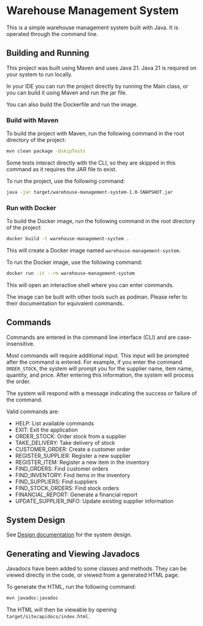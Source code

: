 # Warehouse Management System

This is a simple warehouse management system built with Java. It is operated through the command line.

## Building and Running

This project was built using Maven and uses Java 21. Java 21 is required on your system to run locally.

In your IDE you can run the project directly by running the Main class, or you can build it using Maven and run the jar file.

You can also build the Dockerfile and run the image.

### Build with Maven

To build the project with Maven, run the following command in the root directory of the project:

```bash
mvn clean package -DskipTests
```

Some tests interact directly with the CLI, so they are skipped in this command as it requires the JAR file to exist.

To run the project, use the following command:

```bash
java -jar target/warehouse-management-system-1.0-SNAPSHOT.jar
```

### Run with Docker

To build the Docker image, run the following command in the root directory of the project:

```bash
docker build -t warehouse-management-system .
```

This will create a Docker image named `warehouse-management-system`.

To run the Docker image, use the following command:

```bash
docker run -it --rm warehouse-management-system
```

This will open an interactive shell where you can enter commands.

The image can be built with other tools such as podman. Please refer to their documentation for equivalent commands.

## Commands

Commands are entered in the command line interface (CLI) and are case-insensitive.

Most commands will require additional input. This input will be prompted after the command is entered. 
For example, if you enter the command `ORDER_STOCK`, the system will prompt you for the supplier name, item name, quantity, and price. 
After entering this information, the system will process the order.

The system will respond with a message indicating the success or failure of the command.

Valid commands are:

- HELP: List available commands
- EXIT: Exit the application
- ORDER_STOCK: Order stock from a supplier
- TAKE_DELIVERY: Take delivery of stock
- CUSTOMER_ORDER: Create a customer order
- REGISTER_SUPPLIER: Register a new supplier
- REGISTER_ITEM: Register a new item in the inventory
- FIND_ORDERS: Find customer orders
- FIND_INVENTORY: Find items in the inventory
- FIND_SUPPLIERS: Find suppliers
- FIND_STOCK_ORDERS: Find stock orders
- FINANCIAL_REPORT: Generate a financial report
- UPDATE_SUPPLIER_INFO: Update existing supplier information

## System Design

See [Design documentation](design/design.md) for the system design.

## Generating and Viewing Javadocs

Javadocs have been added to some classes and methods. 
They can be viewed directly in the code, or viewed from a generated HTML page.

To generate the HTML, run the following command:

```bash
mvn javadoc:javadoc
```

The HTML will then be viewable by opening `target/site/apidocs/index.html`.
